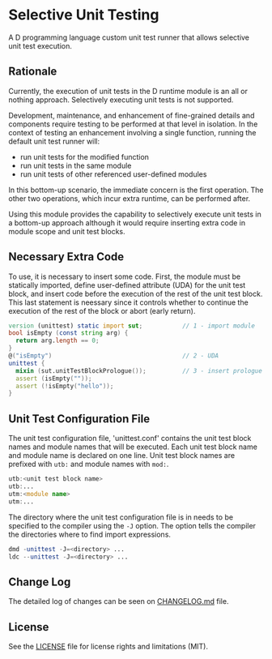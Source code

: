 # Selective Unit Testing

A D programming language custom unit test runner that allows selective unit
test execution.



## Rationale

Currently, the execution of unit tests in the D runtime module is an all or
nothing approach.
Selectively executing unit tests is not supported.

Development, maintenance, and enhancement of fine-grained details and components
require testing to be performed at that level in isolation.
In the context of testing an enhancement involving a single function, running
the default unit test runner will:

  * run unit tests for the modified function
  * run unit tests in the same module
  * run unit tests of other referenced user-defined modules

In this bottom-up scenario, the immediate concern is the first operation.
The other two operations, which incur extra runtime, can be performed after.

Using this module provides the capability to selectively execute unit tests
in a bottom-up approach although it would require inserting extra code in
module scope and unit test blocks.



## Necessary Extra Code

To use, it is necessary to insert some code.
First, the module must be statically imported, define user-defined attribute
(UDA) for the unit test block, and insert code before the execution of the rest
of the unit test block.
This last statement is neessary since it controls whether to continue the
execution of the rest of the block or abort (early return).

~~~d
version (unittest) static import sut;           // 1 - import module
bool isEmpty (const string arg) {
  return arg.length == 0;
}
@("isEmpty")                                    // 2 - UDA
unittest {
  mixin (sut.unitTestBlockPrologue());          // 3 - insert prologue
  assert (isEmpty(""));
  assert (!isEmpty("hello"));
}
~~~



## Unit Test Configuration File

The unit test configuration file, 'unittest.conf' contains the unit test block
names and module names that will be executed.
Each unit test block name and module name is declared on one line.
Unit test block names are prefixed with `utb:` and module names with `mod:`.

~~~d
utb:<unit test block name>
utb:...
utm:<module name>
utm:...
~~~

The directory where the unit test configuration file is in needs to be specified
to the compiler using the `-J` option.
The option tells the compiler the directories where to find import expressions.

~~~d
dmd -unittest -J=<directory> ...
ldc --unittest -J=<directory> ...
~~~



## Change Log

The detailed log of changes can be seen on [CHANGELOG.md](CHANGELOG.md) file.



## License

See the [LICENSE](LICENSE.md) file for license rights and limitations (MIT).
